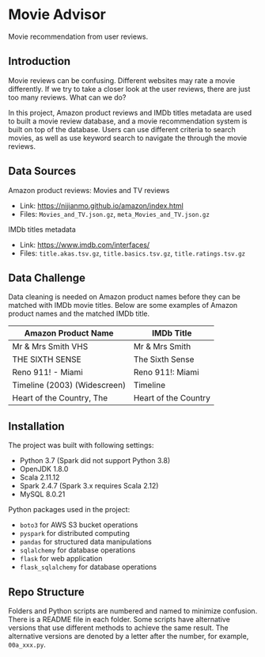 # Movie Advisor

Movie recommendation from user reviews.

## Introduction

Movie reviews can be confusing. Different websites may rate a movie differently. If we try to take a closer look at the user reviews, there are just too many reviews. What can we do?

In this project, Amazon product reviews and IMDb titles metadata are used to built a movie review database, and a movie recommendation system is built on top of the database. Users can use different criteria to search movies, as well as use keyword search to navigate the through the movie reviews.

## Data Sources

Amazon product reviews: Movies and TV reviews
- Link: https://nijianmo.github.io/amazon/index.html
- Files: `Movies_and_TV.json.gz`, `meta_Movies_and_TV.json.gz`

IMDb titles metadata
- Link: https://www.imdb.com/interfaces/
- Files: `title.akas.tsv.gz`, `title.basics.tsv.gz`, `title.ratings.tsv.gz`

## Data Challenge

Data cleaning is needed on Amazon product names before they can be matched with IMDb movie titles. Below are some examples of Amazon product names and the matched IMDb title.

| Amazon Product Name          | IMDb Title           |
| ---------------------------- | -------------------- |
| Mr &amp; Mrs Smith VHS       | Mr & Mrs Smith       |
| THE SIXTH SENSE              | The Sixth Sense      |
| Reno 911! - Miami            | Reno 911!: Miami     |
| Timeline (2003) (Widescreen) | Timeline             |
| Heart of the Country, The    | Heart of the Country |


## Installation

The project was built with following settings:
- Python 3.7 (Spark did not support Python 3.8)
- OpenJDK 1.8.0
- Scala 2.11.12
- Spark 2.4.7 (Spark 3.x requires Scala 2.12)
- MySQL 8.0.21

Python packages used in the project:
- `boto3` for AWS S3 bucket operations
- `pyspark` for distributed computing
- `pandas` for structured data manipulations
- `sqlalchemy` for database operations
- `flask` for web application
- `flask_sqlalchemy` for database operations

## Repo Structure

Folders and Python scripts are numbered and named to minimize confusion. There is a README file in each folder. Some scripts have alternative versions that use different methods to achieve the same result. The alternative versions are denoted by a letter after the number, for example, `00a_xxx.py`.